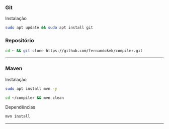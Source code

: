 ### Git

Instalação
```sh
sudo apt update && sudo apt install git
```
### Repositório

```sh
cd ~ && git clone https://github.com/fernandokvk/compiler.git
```
---
### Maven
Instalação
```sh
sudo apt install mvn -y
```
```sh
cd ~/compiler && mvn clean
```
Dependências
```sh
mvn install
```
---